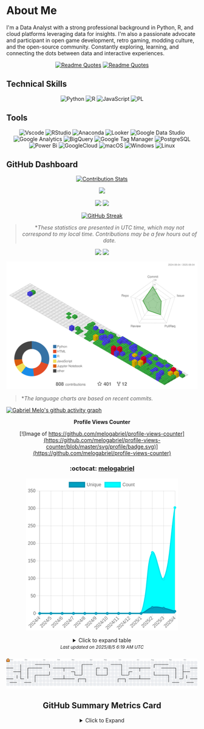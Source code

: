 # About Me

I'm a Data Analyst with a strong professional background in Python, R, and cloud platforms leveraging data for insights. 
I'm also a passionate advocate and participant in open game development, retro gaming, modding culture, and the open-source community. 
Constantly exploring, learning, and connecting the dots between data and interactive experiences.

<div align="center">
	
[![Readme Quotes](https://quotes-github-readme.vercel.app/api?type=horizontal&theme=catppuccin_mocha&quote=The%20search%20for%20new%20techniques%20must%20be%20regarded%20as%20carried%20out%20by%20the%20human%20community%20as%20a%20whole,%20rather%20than%20by%20individuals.&author=Alan%20Turing)](https://www.turing.ac.uk/blog/what-alan-turing-means-us#:~:text=The%20biography%20Alan%20Turing%3A%20The,environment%20of%20other%5Bs%5D…) [![Readme Quotes](https://quotes-github-readme.vercel.app/api?type=horizontal&theme=catppuccin_mocha&quote=Be%20curious.%20Read%20widely.%20Try%20new%20things.%20What%20people%20call%20intelligence%20just%20boils%20down%20to%20curiosity.&author=Aaron%20Swartz)](https://www.aaronsw.com/)

</div>

## Technical Skills

<div align="center">
	
  ![Python](https://img.shields.io/badge/python-3670A0?style=for-the-badge&logo=python&logoColor=ffdd54)
  ![R](https://img.shields.io/badge/r-%23276DC3.svg?style=for-the-badge&logo=r&logoColor=white)
  ![JavaScript](https://img.shields.io/badge/JavaScript-F7DF1E?style=for-the-badge&logo=javascript&logoColor=black)
  ![PL](https://img.shields.io/badge/PL%2FSQL-FFFFFF?style=for-the-badge&logo=oracle&logoColor=FF0000&labelColor=FFFFFF&color=FF0000)
</div>

## Tools

<div align="center">

  ![Vscode](https://img.shields.io/badge/Vscode-007ACC?style=for-the-badge&logo=visual-studio-code&logoColor=white)
  ![RStudio](https://img.shields.io/badge/RStudio%20IDE-75AADB.svg?style=for-the-badge&logo=RStudio-IDE&logoColor=white)
  ![Anaconda](https://img.shields.io/badge/Anaconda-44A833.svg?style=for-the-badge&logo=Anaconda&logoColor=white)
  ![Looker](https://img.shields.io/badge/Looker-4285F4.svg?style=for-the-badge&logo=Looker&logoColor=white)
  ![Google Data Studio](https://img.shields.io/badge/Google%20Data%20Studio-669DF6.svg?style=for-the-badge&logo=Google-Data-Studio&logoColor=white)
  ![Google Analytics](https://img.shields.io/badge/Google%20Analytics-E37400.svg?style=for-the-badge&logo=Google-Analytics&logoColor=white)
  ![BigQuery](https://img.shields.io/badge/Google%20BigQuery-669DF6.svg?style=for-the-badge&logo=Google-BigQuery&logoColor=white)
  ![Google Tag Manager](https://img.shields.io/badge/Google%20Tag%20Manager-246FDB.svg?style=for-the-badge&logo=Google-Tag-Manager&logoColor=white)
  ![PostgreSQL](https://img.shields.io/badge/PostgreSQL-000?style=for-the-badge&logo=postgresql)
  ![Power Bi](https://img.shields.io/badge/power_bi-F2C811?style=for-the-badge&logo=powerbi&logoColor=black)
  ![GoogleCloud](https://img.shields.io/badge/GoogleCloud-%234285F4.svg?style=for-the-badge&logo=google-cloud&logoColor=white)
  ![macOS](https://img.shields.io/badge/mac%20os-000000?style=for-the-badge&logo=macos&logoColor=F0F0F0)
  ![Windows](https://img.shields.io/badge/Windows-000?style=for-the-badge&logo=windows&logoColor=2CA5E0)
  ![Linux](https://img.shields.io/badge/Linux-000?style=for-the-badge&logo=linux&logoColor=FCC624)
 
  </div>

## GitHub Dashboard

<div align="center">

[![Contribution Stats](https://github-contribution-stats.vercel.app/api/?username=melogabriel)](https://github.com/LordDashMe/github-contribution-stats/)

</div>

<div align="center">
	
![](http://github-profile-summary-cards.vercel.app/api/cards/profile-details?username=melogabriel&theme=transparent)

![](http://github-profile-summary-cards.vercel.app/api/cards/productive-time?username=melogabriel&theme=transparent&utcOffset=8) ![](http://github-profile-summary-cards.vercel.app/api/cards/stats?username=melogabriel&theme=transparent)


</div>

<div align="center">

[![GitHub Streak](https://melogabriel-github-readme-streak-stats.vercel.app?user=melogabriel&theme=transparent&hide_border=true&exclude_days=Sun%2CSat)](https://github.com/melogabriel/github-readme-streak-stats)

>**These statistics are presented in UTC time, which may not correspond to my local time. Contributions may be a few hours out of date.*

![](https://github.com/melogabriel/github-stats-transparent/blob/5e6b106c3372bfd2418e07e99d74d052ba1298b2/generated/overview.svg)
![](https://github.com/melogabriel/github-stats-transparent/blob/5e6b106c3372bfd2418e07e99d74d052ba1298b2/generated/languages.svg)

</div>

![](./profile-3d-contrib/profile-custom-gitblock.svg)
>**The language charts are based on recent commits.*

[![Gabriel Melo's github activity graph](https://github-readme-activity-graph.vercel.app/graph?username=melogabriel&theme=&github-compact&bg_color=none&color=808080&line=07cfe9&point=07cfe9&area=true&area_color=07cfe9&hide_border=true)](https://github.com/ashutosh00710/github-readme-activity-graph)


<div align="center">

**Profile Views Counter**

[![Image of https://github.com/melogabriel/profile-views-counter](https://github.com/melogabriel/profile-views-counter/blob/master/svg/profile/badge.svg)](https://github.com/melogabriel/profile-views-counter)

### :octocat: [melogabriel](https://github.com/melogabriel/melogabriel)

![](https://github.com/melogabriel/profile-views-counter/blob/master/graph/411425982/large/year.png)


<details>
	<summary>Click to expand table</summary>
	<h2>:calendar: Year Page Views Table</h2>
<table>
	<tr>
		<th>
			Last Updated
		</th>
		<th>
			Unique
		</th>
		<th>
			Count
		</th>
	</tr>
	<tr>
		<td>
			<code>2025/8/1</code>
		</td>
		<td>
			<code>1</code>
		</td>
		<td>
			<code>1</code>
		</td>
	</tr>
	<tr>
		<td>
			<code>2025/7/1</code>
		</td>
		<td>
			<code>12</code>
		</td>
		<td>
			<code>68</code>
		</td>
	</tr>
	<tr>
		<td>
			<code>2025/6/1</code>
		</td>
		<td>
			<code>11</code>
		</td>
		<td>
			<code>22</code>
		</td>
	</tr>
	<tr>
		<td>
			<code>2025/5/1</code>
		</td>
		<td>
			<code>13</code>
		</td>
		<td>
			<code>57</code>
		</td>
	</tr>
	<tr>
		<td>
			<code>2025/4/1</code>
		</td>
		<td>
			<code>14</code>
		</td>
		<td>
			<code>314</code>
		</td>
	</tr>
	<tr>
		<td>
			<code>2025/3/1</code>
		</td>
		<td>
			<code>15</code>
		</td>
		<td>
			<code>98</code>
		</td>
	</tr>
	<tr>
		<td>
			<code>2025/2/1</code>
		</td>
		<td>
			<code>17</code>
		</td>
		<td>
			<code>174</code>
		</td>
	</tr>
	<tr>
		<td>
			<code>2025/1/1</code>
		</td>
		<td>
			<code>0</code>
		</td>
		<td>
			<code>0</code>
		</td>
	</tr>
	<tr>
		<td>
			<code>2024/12/1</code>
		</td>
		<td>
			<code>0</code>
		</td>
		<td>
			<code>0</code>
		</td>
	</tr>
	<tr>
		<td>
			<code>2024/11/1</code>
		</td>
		<td>
			<code>0</code>
		</td>
		<td>
			<code>0</code>
		</td>
	</tr>
	<tr>
		<td>
			<code>2024/10/1</code>
		</td>
		<td>
			<code>0</code>
		</td>
		<td>
			<code>0</code>
		</td>
	</tr>
	<tr>
		<td>
			<code>2024/9/1</code>
		</td>
		<td>
			<code>0</code>
		</td>
		<td>
			<code>0</code>
		</td>
	</tr>
	<tr>
		<td>
			<code>2024/8/1</code>
		</td>
		<td>
			<code>0</code>
		</td>
		<td>
			<code>0</code>
		</td>
	</tr>
</table>

</details>
<small><i>Last updated on 2025/8/5 6:19 AM UTC</i></small>


###

<picture>
  <source media="(prefers-color-scheme: dark)" srcset="https://raw.githubusercontent.com/melogabriel/melogabriel/output/pacman-contribution-graph-dark.svg">
  <source media="(prefers-color-scheme: light)" srcset="https://raw.githubusercontent.com/melogabriel/melogabriel/output/pacman-contribution-graph.svg">
  <img alt="pacman contribution graph" src="https://raw.githubusercontent.com/melogabriel/melogabriel/output/pacman-contribution-graph.svg">
</picture>

###

## GitHub Summary Metrics Card

<details><summary>Click to Expand</summary>
  <p align="center">
    <a href="#" target="blank"><img align="center" src="github-metrics.svg" /></a>
  </p>
</details>



